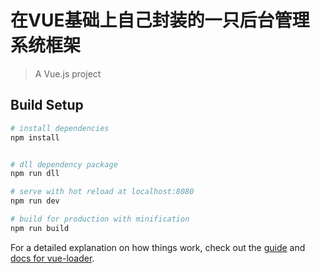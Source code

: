 # 在VUE基础上自己封装的一只后台管理系统框架
> A Vue.js project

## Build Setup

``` bash
# install dependencies
npm install


# dll dependency package
npm run dll

# serve with hot reload at localhost:8080
npm run dev

# build for production with minification
npm run build

```

For a detailed explanation on how things work, check out the [guide](http://vuejs-templates.github.io/webpack/) and [docs for vue-loader](http://vuejs.github.io/vue-loader).
